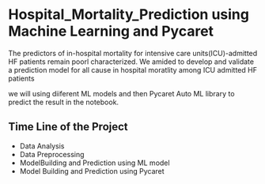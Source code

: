 # Hospital_Mortality_Prediction using Machine Learning and Pycaret
The predictors of in-hospital mortality for intensive care units(ICU)-admitted HF patients remain poorl characterized. We amided to develop and validate a prediction model for all cause in hospital moratlity among ICU admitted HF patients

we will using diiferent ML models and then Pycaret Auto ML library to predict the result in the notebook.

## Time Line of the Project
 - Data Analysis
 - Data Preprocessing
 - ModelBuilding and Prediction using ML model
 - Model Building and Prediction using Pycaret


